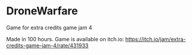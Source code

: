 # DroneWarfare
Game for extra credits game jam 4

Made in 100 hours. Game is available on itch.io:
https://itch.io/jam/extra-credits-game-jam-4/rate/431933
